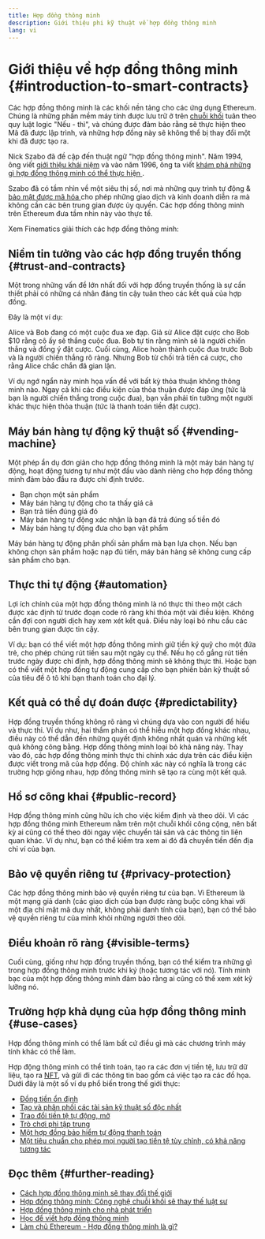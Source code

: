 ```yaml
---
title: Hợp đồng thông minh
description: Giới thiệu phi kỹ thuật về hợp đồng thông minh
lang: vi
---
```


# Giới thiệu về hợp đồng thông minh {#introduction-to-smart-contracts}

Các hợp đồng thông minh là các khối nền tảng cho các ứng dụng Ethereum. Chúng là những phần mềm máy tính được lưu trữ ở trên [chuỗi khối](/glossary/#blockchain) tuân theo quy luật logic "Nếu - thì", và chúng được đảm bảo rằng sẽ thực hiện theo Mã đã được lập trình, và những hợp đồng này sẽ không thể bị thay đổi một khi đã được tạo ra.

Nick Szabo đã đề cập đến thuật ngữ "hợp đồng thông minh". Năm 1994, ông viết [giới thiệu khái niệm](https://www.fon.hum.uva.nl/rob/Courses/InformationInSpeech/CDROM/Literature/LOTwinterschool2006/szabo.best.vwh.net/smart.contracts.html) và vào năm 1996, ông ta viết [khám phá những gì hợp đồng thông minh có thể thực hiện ](https://www.fon.hum.uva.nl/rob/Courses/InformationInSpeech/CDROM/Literature/LOTwinterschool2006/szabo.best.vwh.net/smart_contracts_2.html).

Szabo đã có tầm nhìn về một siêu thị số, nơi mà những quy trình tự động & [ bảo mật được mã hóa ](/glossary/#cryptography) cho phép những giao dịch và kinh doanh diễn ra mà không cần các bên trung gian được ủy quyền. Các hợp đồng thông minh trên Ethereum đưa tầm nhìn này vào thực tế.

Xem Finematics giải thích các hợp đồng thông minh:

<YouTube id="pWGLtjG-F5c" />

## Niềm tin tưởng vào các hợp đồng truyền thống {#trust-and-contracts}

Một trong những vấn đề lớn nhất đối với hợp đồng truyền thống là sự cần thiết phải có những cá nhân đáng tin cậy tuân theo các kết quả của hợp đồng.

Đây là một ví dụ:

Alice và Bob đang có một cuộc đua xe đạp. Giả sử Alice đặt cược cho Bob $10 rằng cô ấy sẽ thắng cuộc đua. Bob tự tin rằng mình sẽ là người chiến thắng và đồng ý đặt cược. Cuối cùng, Alice hoàn thành cuộc đua trước Bob và là người chiến thắng rõ ràng. Nhưng Bob từ chối trả tiền cá cược, cho rằng Alice chắc chắn đã gian lận.

Ví dụ ngớ ngẩn này minh họa vấn đề với bất kỳ thỏa thuận không thông minh nào. Ngay cả khi các điều kiện của thỏa thuận được đáp ứng (tức là bạn là người chiến thắng trong cuộc đua), bạn vẫn phải tin tưởng một người khác thực hiện thỏa thuận (tức là thanh toán tiền đặt cược).

## Máy bán hàng tự động kỹ thuật số {#vending-machine}

Một phép ẩn dụ đơn giản cho hợp đồng thông minh là một máy bán hàng tự động, hoạt động tương tự như một đầu vào dành riêng cho hợp đồng thông minh đảm bảo đầu ra được chỉ định trước.

- Bạn chọn một sản phẩm
- Máy bán hàng tự động cho ta thấy giá cả
- Bạn trả tiền đúng giá đó
- Máy bán hàng tự động xác nhận là bạn đã trả đúng số tiền đó
- Máy bán hàng tự động đưa cho bạn vật phẩm

Máy bán hàng tự động phân phối sản phẩm mà bạn lựa chọn. Nếu bạn không chọn sản phẩm hoặc nạp đủ tiền, máy bán hàng sẽ không cung cấp sản phẩm cho bạn.

## Thực thi tự động {#automation}

Lợi ích chính của một hợp đồng thông mình là nó thực thi theo một cách được xác định từ trước đoạn code rõ ràng khi thỏa một vài điều kiện. Không cần đợi con người dịch hay xem xét kết quả. Điều này loại bỏ nhu cầu các bên trung gian được tin cậy.

Ví dụ: bạn có thể viết một hợp đồng thông minh giữ tiền ký quỹ cho một đứa trẻ, cho phép chúng rút tiền sau một ngày cụ thể. Nếu họ cố gắng rút tiền trước ngày được chỉ định, hợp đồng thông minh sẽ không thực thi. Hoặc bạn có thể viết một hợp đồng tự động cung cấp cho bạn phiên bản kỹ thuật số của tiêu đề ô tô khi bạn thanh toán cho đại lý.

## Kết quả có thể dự đoán được {#predictability}

Hợp đồng truyền thống không rõ ràng vì chúng dựa vào con người để hiểu và thực thi. Ví dụ như, hai thẩm phán có thể hiểu một hợp đồng khác nhau, điều này có thể dẫn đến những quyết định không nhất quán và những kết quả không công bằng. Hợp đồng thông minh loại bỏ khả năng này. Thay vào đó, các hợp đồng thông minh thực thi chính xác dựa trên các điều kiện được viết trong mã của hợp đồng. Độ chính xác này có nghĩa là trong các trường hợp giống nhau, hợp đồng thông minh sẽ tạo ra cùng một kết quả.

## Hồ sơ công khai {#public-record}

Hợp đồng thông minh cũng hữu ích cho việc kiểm định và theo dõi. Vì các hợp đồng thông minh Ethereum nằm trên một chuỗi khối công cộng, nên bất kỳ ai cũng có thể theo dõi ngay việc chuyển tài sản và các thông tin liên quan khác. Ví dụ như, bạn có thể kiểm tra xem ai đó đã chuyển tiền đến địa chỉ ví của bạn.

## Bảo vệ quyền riêng tư {#privacy-protection}

Các hợp đồng thông minh bảo vệ quyền riêng tư của bạn. Vì Ethereum là một mạng giả danh (các giao dịch của bạn được ràng buộc công khai với một địa chỉ mật mã duy nhất, không phải danh tính của bạn), bạn có thể bảo vệ quyền riêng tư của mình khỏi những người theo dõi.

## Điều khoản rõ ràng {#visible-terms}

Cuối cùng, giống như hợp đồng truyền thống, bạn có thể kiểm tra những gì trong hợp đồng thông minh trước khi ký (hoặc tương tác với nó). Tính minh bạc của một hợp đồng thông minh đảm bảo rằng ai cũng có thể xem xét kỹ lưỡng nó.

## Trường hợp khả dụng của hợp đồng thông minh {#use-cases}

Hợp đồng thông minh có thể làm bất cứ điều gì mà các chương trình máy tính khác có thể làm.

Hợp động thông mình có thể tính toán, tạo ra các đơn vị tiền tệ, lưu trữ dữ liệu, tạo ra [NFT](/glossary/#nft), và gửi đi các thông tin bao gồm cả việc tạo ra các đồ họa. Dưới đây là một số ví dụ phổ biến trong thế giới thực:

- [Đồng tiền ổn định](/stablecoins/)
- [Tạo và phân phối các tài sản kỹ thuật số độc nhất](/nft/)
- [Trao đổi tiền tệ tự động, mở](/get-eth/#dex)
- [Trò chơi phi tập trung](/dapps/?category=gaming#explore)
- [Một hợp đồng bảo hiểm tự động thanh toán](https://etherisc.com/)
- [Một tiêu chuẩn cho phép mọi người tạo tiền tệ tùy chỉnh, có khả năng tương tác](/developers/docs/standards/tokens/)

## Đọc thêm {#further-reading}

- [Cách hợp đồng thông minh sẽ thay đổi thế giới](https://www.youtube.com/watch?v=pA6CGuXEKtQ)
- [Hợp đồng thông minh: Công nghệ chuỗi khối sẽ thay thế luật sư](https://blockgeeks.com/guides/smart-contracts/)
- [Hợp đồng thông minh cho nhà phát triển](/developers/docs/smart-contracts/)
- [Học để viết hợp đồng thông minh](/developers/learning-tools/)
- [Làm chủ Ethereum - Hợp đồng thông minh là gì?](https://github.com/ethereumbook/ethereumbook/blob/develop/07smart-contracts-solidity.asciidoc#what-is-a-smart-contract)
